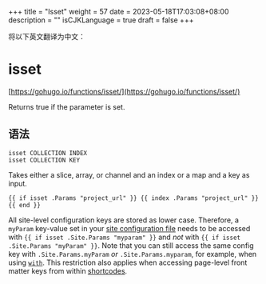+++
title = "Isset"
weight = 57
date = 2023-05-18T17:03:08+08:00
description = ""
isCJKLanguage = true
draft = false
+++

将以下英文翻译为中文：
# isset

[https://gohugo.io/functions/isset/](https://gohugo.io/functions/isset/)

Returns true if the parameter is set.

## 语法

```
isset COLLECTION INDEX
isset COLLECTION KEY
```

Takes either a slice, array, or channel and an index or a map and a key as input.

```go-html-template
{{ if isset .Params "project_url" }} {{ index .Params "project_url" }}{{ end }}
```

All site-level configuration keys are stored as lower case. Therefore, a `myParam` key-value set in your [site configuration file](https://gohugo.io/getting-started/configuration/) needs to be accessed with `{{ if isset .Site.Params "myparam" }}` and *not* with `{{ if isset .Site.Params "myParam" }}`. Note that you can still access the same config key with `.Site.Params.myParam` *or* `.Site.Params.myparam`, for example, when using [`with`](https://gohugo.io/functions/with). This restriction also applies when accessing page-level front matter keys from within [shortcodes](https://gohugo.io/content-management/shortcodes/).
